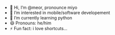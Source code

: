 - 👋 Hi, I’m @meor, pronounce miyo
- 👀 I’m interested in mobile/software developement
- 🌱 I’m currently learning python
- 😄 Pronouns: he/him
- ⚡ Fun fact: i love shortcuts...

<!---
miyo01/miyo01 is a ✨ special ✨ repository because its `README.md` (this file) appears on your GitHub profile.
You can click the Preview link to take a look at your changes.
--->
